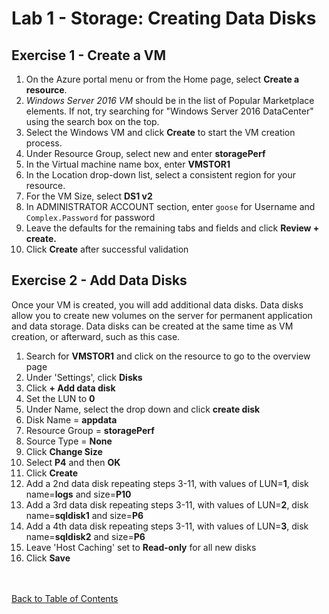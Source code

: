 # Lab 1 - Storage: Creating Data Disks



## Exercise 1 - Create a VM 


1. On the Azure portal menu or from the Home page, select **Create a resource**.
2. *Windows Server 2016 VM* should be in the list of Popular Marketplace elements. If not, try searching for "Windows Server 2016 DataCenter" using the search box on the top.
3. Select the Windows VM and click **Create** to start the VM creation process.
4. Under Resource Group, select new and enter **storagePerf**
5. In the Virtual machine name box, enter **VMSTOR1**
6. In the Location drop-down list, select a consistent region for your resource.
7. For the VM Size, select **DS1 v2**
8. In ADMINISTRATOR ACCOUNT section, enter `goose` for Username and `Complex.Password` for password
9. Leave the defaults for the remaining tabs and fields and click **Review + create.**
10. Click **Create** after successful validation


## Exercise 2 - Add Data Disks
Once your VM is created, you will add additional data disks.  Data disks allow you to create new volumes on the server for permanent application and data storage.  Data disks can be created at the same time as VM creation, or afterward, such as this case.

1. Search for **VMSTOR1** and click on the resource to go to the overview page
2. Under 'Settings', click **Disks**
3. Click **+ Add data disk**
4. Set the LUN to **0**
5. Under Name, select the drop down and click **create disk**
6. Disk Name = **appdata**
7. Resource Group = **storagePerf**
8. Source Type = **None**
9. Click **Change Size**
10. Select **P4** and then **OK**
11. Click **Create**
12. Add a 2nd data disk repeating steps 3-11, with values of LUN=**1**, disk name=**logs** and size=**P10**
13. Add a 3rd data disk repeating steps 3-11, with values of LUN=**2**, disk name=**sqldisk1** and size=**P6**
14. Add a 4th data disk repeating steps 3-11, with values of LUN=**3**, disk name=**sqldisk2** and size=**P6**
15. Leave 'Host Caching' set to **Read-only** for all new disks
16. Click **Save**



<br></br>
[Back to Table of Contents](./index.md#5-storage)